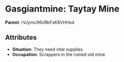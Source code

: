 # Gasgiantmine: Taytay Mine

**Parent**: rVJymc96vRbFsK8VHHsd

## Attributes
- **Situation**: They need vital supplies
- **Occupation**: Scrappers in the ruined old mine

